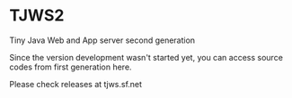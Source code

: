 TJWS2
=====

Tiny Java Web and App server second generation

Since the version development wasn't started yet, you can
access source codes from first generation here.

Please check releases at tjws.sf.net